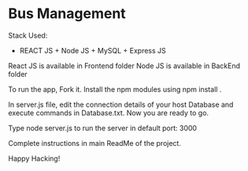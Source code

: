 # Bus Management



Stack Used:
* REACT JS + Node JS + MySQL + Express JS

React JS is available in Frontend folder
Node JS is available in BackEnd folder

To run the app,
 Fork it. Install the npm modules using npm install . 
 
 
In server.js file, edit the connection details of your host Database and execute commands in Database.txt. Now you are ready to go.

Type node server.js to run the server in default port: 3000

Complete instructions in main ReadMe of the project.

Happy Hacking!

